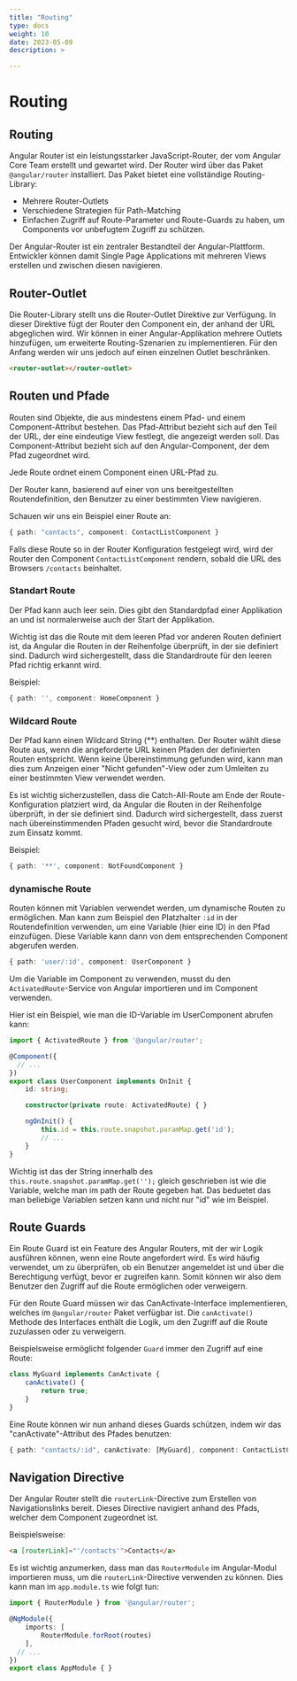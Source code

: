 ```yaml
---
title: "Routing"
type: docs
weight: 10
date: 2023-05-09
description: >

---
```


# Routing
## Routing
Angular Router ist ein leistungsstarker JavaScript-Router, der vom Angular Core Team erstellt und gewartet wird. Der Router wird über das Paket `@angular/router` installiert.
Das Paket bietet eine vollständige Routing-Library:
* Mehrere Router-Outlets
* Verschiedene Strategien für Path-Matching
* Einfachen Zugriff auf Route-Parameter und Route-Guards zu haben, um Components vor unbefugtem Zugriff zu schützen.

Der Angular-Router ist ein zentraler Bestandteil der Angular-Plattform. Entwickler können damit Single Page Applications mit mehreren Views erstellen und zwischen diesen navigieren.

## Router-Outlet
Die Router-Library stellt uns die Router-Outlet Direktive zur Verfügung. In dieser Direktive fügt der Router den Component ein, der anhand der URL abgeglichen wird. 
Wir können in einer Angular-Applikation mehrere Outlets hinzufügen, um erweiterte Routing-Szenarien zu implementieren.
Für den Anfang werden wir uns jedoch auf einen einzelnen Outlet beschränken.

```html
<router-outlet></router-outlet>
```

## Routen und Pfade
Routen sind Objekte, die aus mindestens einem Pfad- und einem Component-Attribut bestehen.
Das Pfad-Attribut bezieht sich auf den Teil der URL, der eine eindeutige View festlegt, die angezeigt werden soll.
Das Component-Attribut bezieht sich auf den Angular-Component, der dem Pfad zugeordnet wird. 

Jede Route ordnet einem Component einen URL-Pfad zu.

Der Router kann, basierend auf einer von uns bereitgestellten Routendefinition, den Benutzer zu einer bestimmten View navigieren.

Schauen wir uns ein Beispiel einer Route an:
```typescript
{ path: "contacts", component: ContactListComponent }
```
Falls diese Route so in der Router Konfiguration festgelegt wird, wird der Router den Component `ContactListComponent` rendern, sobald die URL des Browsers `/contacts` beinhaltet.


### Standart Route
Der Pfad kann auch leer sein. Dies gibt den Standardpfad einer Applikation an und ist normalerweise auch der Start der Applikation.

Wichtig ist das die Route mit dem leeren Pfad vor anderen Routen definiert ist, da Angular die Routen in der Reihenfolge überprüft, in der sie definiert sind. Dadurch wird sichergestellt, dass die Standardroute für den leeren Pfad richtig erkannt wird.

Beispiel:
```typescript
{ path: '', component: HomeComponent }
```
### Wildcard Route
Der Pfad kann einen Wildcard String (**) enthalten. Der Router wählt diese Route aus, wenn die angeforderte URL keinen Pfaden der definierten Routen entspricht.
Wenn keine Übereinstimmung gefunden wird, kann man dies zum Anzeigen einer "Nicht gefunden"-View oder zum Umleiten zu einer bestimmten View verwendet werden.

Es ist wichtig sicherzustellen, dass die Catch-All-Route am Ende der Route-Konfiguration platziert wird, da Angular die Routen in der Reihenfolge überprüft, in der sie definiert sind. Dadurch wird sichergestellt, dass zuerst nach übereinstimmenden Pfaden gesucht wird, bevor die Standardroute zum Einsatz kommt.

Beispiel:
```typescript
{ path: '**', component: NotFoundComponent }
```

### dynamische Route
Routen können mit Variablen verwendet werden, um dynamische Routen zu ermöglichen. Man kann zum Beispiel den Platzhalter `:id` in der Routendefinition verwenden, um eine Variable (hier eine ID) in den Pfad einzufügen. Diese Variable kann dann von dem entsprechenden Component abgerufen werden.
```typescript
{ path: 'user/:id', component: UserComponent }
```

Um die Variable im Component zu verwenden, musst du den `ActivatedRoute`-Service von Angular importieren und im Component verwenden. 

Hier ist ein Beispiel, wie man die ID-Variable im UserComponent abrufen kann:
```typescript
import { ActivatedRoute } from '@angular/router';

@Component({
  // ...
})
export class UserComponent implements OnInit {
    id: string;

    constructor(private route: ActivatedRoute) { }

    ngOnInit() {
        this.id = this.route.snapshot.paramMap.get('id');
        // ...
    }
}
```

Wichtig ist das der String innerhalb des `this.route.snapshot.paramMap.get('');` gleich geschrieben ist wie die Variable, welche man im path der Route gegeben hat. Das beduetet das man beliebige Variablen setzen kann und nicht nur "id" wie im Beispiel.

## Route Guards
Ein Route Guard ist ein Feature des Angular Routers, mit der wir Logik ausführen können, wenn eine Route angefordert wird.
Es wird häufig verwendet, um zu überprüfen, ob ein Benutzer angemeldet ist und über die Berechtigung verfügt, bevor er zugreifen kann.
Somit können wir also dem Benutzer den Zugriff auf die Route ermöglichen oder verweigern.

Für den Route Guard müssen wir das CanActivate-Interface implementieren, welches im `@angular/router` Paket verfügbar ist.
Die `canActivate()` Methode des Interfaces enthält die Logik, um den Zugriff auf die Route zuzulassen oder zu verweigern.

Beispielsweise ermöglicht folgender `Guard` immer den Zugriff auf eine Route:
```typescript
class MyGuard implements CanActivate {
    canActivate() {
        return true;
    }
}
```
Eine Route können wir nun anhand dieses Guards schützen, indem wir das "canActivate"-Attribut des Pfades benutzen:
```typescript
{ path: "contacts/:id", canActivate: [MyGuard], component: ContactListComponent }
```

## Navigation Directive
Der Angular Router stellt die `routerLink`-Directive zum Erstellen von Navigationslinks bereit.
Dieses Directive navigiert anhand des Pfads, welcher dem Component zugeordnet ist. 

Beispielsweise:
```html
<a [routerLink]="'/contacts'">Contacts</a>
```

Es ist wichtig anzumerken, dass man das `RouterModule` im Angular-Modul importieren muss, um die `routerLink`-Directive verwenden zu können. Dies kann man im `app.module.ts` wie folgt tun:
```typescript
import { RouterModule } from '@angular/router';

@NgModule({
    imports: [
        RouterModule.forRoot(routes)
    ],
  // ...
})
export class AppModule { }
```
